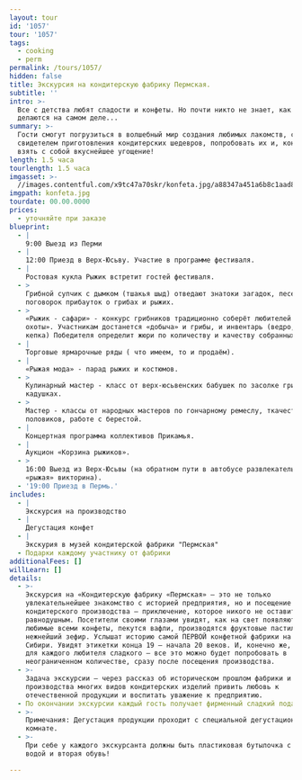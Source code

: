 ```yaml
---
layout: tour
id: '1057'
tour: '1057'
tags:
  - cooking
  - perm
permalink: /tours/1057/
hidden: false
title: Экскурсия на кондитерскую фабрику Пермская.
subtitle: ''
intro: >-
  Все с детства любят сладости и конфеты. Но почти никто не знает, как они
  делаются на самом деле...
summary: >-
  Гости смогут погрузиться в волшебный мир создания любимых лакомств, стать
  свидетелем приготовления кондитерских шедевров, попробовать их и, конечно же,
  взять с собой вкуснейшее угощение!
length: 1.5 часа
tourlength: 1.5 часа
imgasset: >-
  //images.contentful.com/x9tc47a70skr/konfeta.jpg/a88347a451a6b8c1aad856a8ac88c8ab/konfeta.jpg
imgpath: konfeta.jpg
tourdate: 00.00.0000
prices:
  - уточняйте при заказе
blueprint:
  - |
    9:00 Выезд из Перми
  - |
    12:00 Приезд в Верх-Юсьву. Участие в программе фестиваля.
  - |
    Ростовая кукла Рыжик встретит гостей фестиваля.
  - >
    Грибной супчик с дымком (тшакья шыд) отведают знатоки загадок, песен стихов,
    поговорок прибауток о грибах и рыжих.
  - >
    «Рыжик - сафари» - конкурс грибников традиционно соберёт любителей «тихой
    охоты». Участникам достанется «добыча» и грибы, и инвентарь (ведро, нож,
    кепка) Победителя определит жюри по количеству и качеству собранных рыжиков.
  - |
    Торговые ярмарочные ряды ( что имеем, то и продаём).
  - |
    «Рыжая мода» - парад рыжих и костюмов.
  - >
    Кулинарный мастер - класс от верх-юсьвенских бабушек по засолке грибов в
    кадушках.
  - >
    Мастер - классы от народных мастеров по гончарному ремеслу, ткачеству
    половиков, работе с берестой.
  - |
    Концертная программа коллективов Прикамья.
  - |
    Аукцион «Корзина рыжиков».
  - >
    16:00 Выезд из Верх-Юсьвы (на обратном пути в автобусе развлекательная
    «рыжая» викторина).
  - '19:00 Приезд в Пермь.'
includes:
  - |
    Экскурсия на производство
  - |
    Дегустация конфет
  - |
    Экскурия в музей кондитерской фабрики "Пермская"
  - Подарки каждому участнику от фабрики
additionalFees: []
willLearn: []
details:
  - >-
    Экскурсия на «Кондитерскую фабрику «Пермская» — это не только
    увлекательнейшее знакомство с историей предприятия, но и посещение
    кондитерского производства — приключение, которое никого не оставит
    равнодушным. Посетители своими глазами увидят, как на свет появляются
    любимые всеми конфеты, пекутся вафли, производятся фруктовые пастилки и
    нежнейший зефир. Услышат историю самой ПЕРВОЙ конфетной фабрики на Урале и в
    Сибири. Увидят этикетки конца 19 — начала 20 веков. И, конечно же, радость
    для каждого любителя сладкого — все это можно будет попробовать в
    неограниченном количестве, сразу после посещения производства.
  - >-
    Задача экскурсии — через рассказ об историческом прошлом фабрики и показ
    производства многих видов кондитерских изделий привить любовь к
    отечественной продукции и воспитать уважение к предприятию.
  - По окончании экскурсии каждый гость получает фирменный сладкий подарок!
  - >-
    Примечания: Дегустация продукции проходит с специальной дегустационной
    комнате.
  - >-
    При себе у каждого экскурсанта должны быть пластиковая бутылочка с питьевой
    водой и вторая обувь!

---
```

